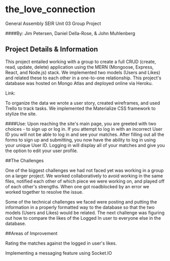 # the_love_connection
General Assembly SEIR Unit 03 Group Project

####By: Jim Petersen, Daniel Della-Rose, & John Muhlenberg


## Project Details & Information

  This project entailed working with a group to create a full CRUD (create, read, update, delete) application using the MERN (Mongoose, Express, React, and Node.js) stack. We implemented two models (Users and Likes) and related these to each other in a one-to-one relationship. This project's database was hosted on Mongo Atlas and deployed online via Heroku.

  Link:

  To organize the data we wrote a user story, created wireframes, and used Trello to track tasks. We implemented the Materialize CSS framework to stylize the site.

####Use:
  Upon reaching the site's main page, you are greeted with two choices - to sign up or log in. If you attempt to log in with an incorrect User ID you will not be able to log in and see your matches. After filling out all the forms to sign up and submitting, you now have the ability to log in using your unique User ID. Logging in will display all of your matches and give you the option to edit your user profile.


##The Challenges

  One of the biggest challenges we had not faced yet was working in a group on a larger project. We worked collaboratively to avoid working in the same files, notified each other of which piece we were working on, and played off of each other's strengths. When one got roadblocked by an error we worked together to resolve the issue.

  Some of the technical challenges we faced were posting and putting the information in a properly formatted way to the database so that the two models (Users and Likes) would be related. The next challenge was figuring out how to compare the likes of the Logged In user to everyone else in the database.


##Areas of Improvement

Rating the matches against the logged in user's likes.

Implementing a messaging feature using Socket.IO
